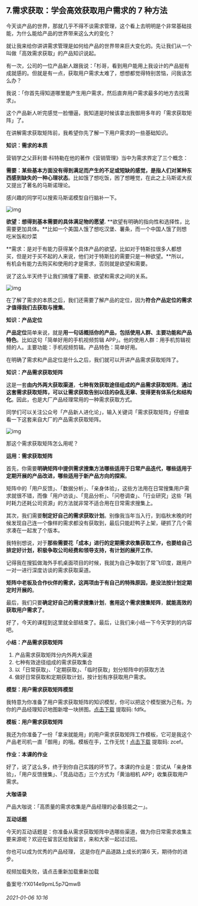 ## 7.需求获取：学会高效获取用户需求的 7 种方法
今天谈产品的世界，那就几乎不得不谈需求管理，这个看上去明明是个非常基础技能，为什么能给产品的世界带来这么大的变化？


就让我来给你讲讲需求管理是如何给产品的世界带来巨大变化的。先让我们从一个叫做「高效需求获取」的产品知识说起。


有一次，公司的一位产品新人跟我说：「杉哥，看到用户能用上我设计的产品挺有成就感的。但就是有一点，获取用户需求太难了，想想都觉得特别苦恼，问我该怎么办？


我说：「你首先得知道哪里能产生用户需求，然后直奔用户需求最多的地方去找需求」。


这个产品新人听完感觉一脸懵逼，我知道是时候该拿出我御用多年的「需求获取矩阵」了。


在讲解需求获取矩阵前，我希望你先了解一下用户需求的一些基础知识。


**知识：需求的本质**


营销学之父菲利普·科特勒在他的著作《营销管理》当中为需求界定了三个概念：


**需要：某些基本方面没有得到满足而产生的不足或短缺的感觉，是指人们对某种东西感到缺失的一种心理状态**。比如饿了想吃饭，困了想睡觉，在此之上马斯诺大叔又提出了著名的马斯诺理论。


感兴趣的同学可以搜索马斯诺模型自行脑补一下。


![img](https://pic3.zhimg.com/v2-cf3e72a21345cc90dfd377477d709111.webp)

**欲望：想得到基本需要的具体满足物的愿望.** **欲望有明确的指向性和选择性，比需要更加具体。**比如一个美国人饿了想吃汉堡、薯条，而一个中国人饿了则想吃米饭和炒菜


**需求：是对于有能力获得某个具体产品的欲望。比如对于特斯拉很多人都想买，但是对于买不起的人来说，他们对于特斯拉的需要只是一种欲望。**所以，有机会有能力去购买和使用的才是需求，否则就是欲望和需要。


说了这么半天终于让我们搞懂了需要、欲望和需求之间的关系。


![img](https://pic2.zhimg.com/v2-eae08b6806535a1eae9d2953df813ab5.webp)

在了解了需求的本质之后，我们还需要了解产品的定位，因为**符合产品定位的需求才值得我们去获取与搜集**。 


**知识：产品定位**


**产品定位**简单来说，就是**用一句话概括你的产品，包括使用人群、主要功能和产品特色**。比如这句「简单好用的手机视频剪辑 APP」。他的使用人群：用手机剪辑视频的人。主要功能：手机视频剪辑。产品特色：简单好用。 


在明确了需求和产品定位是什么之后，我们就可以开讲产品需求获取矩阵了。


**知识：产品需求获取矩阵**


这是一套**由内外两大获取渠道**，**七种有效获取途径组成的产品需求获取矩阵**。**通过这套需求获取矩阵，可以让需求获取告别以往的杂乱无章、变得更有体系化和结构化**。因此，也是大厂产品经理常用的一种需求获取方式。


同学们可以关注公众号「产品新人进化论」，输入关键词「需求获取矩阵」仔细查看一下这套来自大厂的产品需求获取矩阵。


![img](https://pic2.zhimg.com/v2-9044ecdad6e0a28dab8b70177e8315e5.webp)

那这个需求获取矩阵怎么用呢？


**运用：需求获取矩阵**


首先，你需要**明确矩阵中提供需求搜集方法哪些适用于日常产品迭代，哪些适用于定期开展的产品改进，哪些适用于新产品方向的探索**。 


矩阵中的「用户反馈」、「数据分析」、「亲身体验」，这些方法用在日常搜集用户需求就很不错，而像「用户访谈」、「竞品分析」、「问卷调查」、「行业研究」这些「耗时耗力还耗公司资源」的方法就非常不适合用在日常需求搜集上。 


其次，我们需要**制定好自己的需求获取计划**。别像我当年当入行，到临秋末晚的时候发现自己连一个像样的需求都没有获取到，最后只能赶鸭子上架，硬抓了几个需求凑在一起发了个版本。


我特别想说，对于**那些需要花「成本」进行的定期需求收集获取工作，也要给自己排定好计划，积极争取公司经费和领导支持，有计划的展开工作**。


记得我在搜狐做海外手机桌面项目的时候，我就为自己争取到了常飞印度，跟用户一对一进行深度访谈的需求获取渠道。


**矩阵中老板及合作伙伴的需求，这两项由于有自己的特殊原因，是没法按计划定期定时开展的**。


最后，我们只要**确定好自己的需求搜集计划**，**套用这个需求搜集矩阵**，**就能高效的获取用户需求了**。 


好了，今天的课程到这里就全部结束了。最后，让我们来小结一下今天学到的内容吧。


**小结：产品需求获取矩阵**


1. 产品需求获取矩阵分内外两大渠道
2. 七种有效途径组成的需求获取集合
3. 以「日常获取」、「定期获取」、「临时获取」划分矩阵中的获取方法
4. 做好日常获取和定期获取计划，按计划有序获取用户需求。

**模型：用户需求获取矩阵模型**


我特意为你准备了用户需求获取矩阵的知识模型，你可以把这个模型据为己有。为你的产品经理知识地图新增一块拼图。[点击下载](https://pan.baidu.com/s/14NhyRvsYWlpBl03UMjxJxw) 提取码: fdfk。


**模板：用户需求获取矩阵**


我还为你准备了一份「拿来就能用」的用户需求获取矩阵工作模板，它可是我这个产品老司机一直「御用」的哦。模板在手，工作无忧！[点击下载](https://pan.baidu.com/s/1Q2p6vSSYxMTLxkcFnIRoPA) 提取码: zcef。


**作业：本课的作业**


好了，说了这么多，终于到你自己实践的环节了。本课的作业是：尝试从「亲身体验」，「用户反馈搜集」、「竞品动态」三个方式为「黄油相机 APP」收集获取用户需求。  


**大咖语录**


产品大咖说：「高质量的需求收集是产品经理的必备技能之一」。


**互动话题**


今天的互动话题是：你准备从需求获取矩阵中选哪些渠道，做为你日常需求收集主要来源呢？欢迎在留言区给我留言，来和大家一起过过招。


你也可以成为优秀的产品经理， 这是你在产品道路上成长的第6 天，期待你的进步。


视频加载失败，请点击重新加载重新加载
  



备案号:YX014e9pmL5p7QmwB


###### 2021-01-06 10:16
